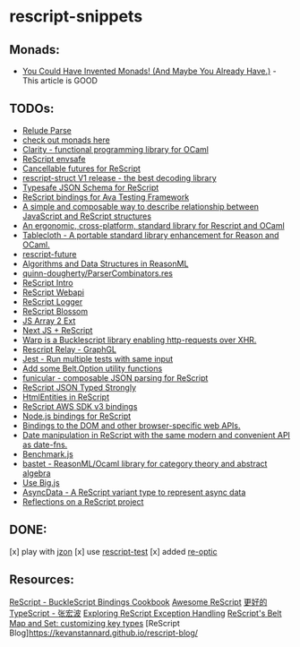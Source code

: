 # rescript-snippets

## Monads:
* [You Could Have Invented Monads! (And Maybe You Already Have.)](http://blog.sigfpe.com/2006/08/you-could-have-invented-monads-and.html) - This article is GOOD

## TODOs:
* [Relude Parse](https://github.com/reazen/relude-parse)
* [check out monads here](https://github.com/BinaryAnalysisPlatform/bap)
* [Clarity - functional programming library for OCaml](https://github.com/IndiscriminateCoding/clarity)
* [ReScript envsafe](https://github.com/DZakh/rescript-envsafe)
* [Cancellable futures for ReScript](https://github.com/bloodyowl/rescript-future)
* [rescript-struct V1 release - the best decoding library](https://forum.rescript-lang.org/t/ann-rescript-struct-v1-release-the-best-decoding-library/3714)
* [Typesafe JSON Schema for ReScript](https://github.com/DZakh/rescript-json-schema)
* [ReScript bindings for Ava Testing Framework](https://github.com/DZakh/rescript-ava)
* [A simple and composable way to describe relationship between JavaScript and ReScript structures](https://github.com/DZakh/rescript-struct)
* [An ergonomic, cross-platform, standard library for Rescript and OCaml](https://github.com/darklang/tablecloth)
* [Tablecloth - A portable standard library enhancement for Reason and OCaml.](https://tableclothml.netlify.app)
* [rescript-future](https://github.com/bloodyowl/rescript-future)
* [Algorithms and Data Structures in ReasonML](https://github.com/Artris/algorithms)
* [quinn-dougherty/ParserCombinators.res](https://gist.github.com/quinn-dougherty/70d5b278bbfc2d8402ff28fa3af4a746)
* [ReScript Intro](https://github.com/mellson/rescript-intro)
* [ReScript Webapi](https://github.com/tinymce/rescript-webapi)
* [ReScript Logger](https://github.com/shakacode/rescript-logger)
* [ReScript Blossom](https://github.com/johnridesabike/rescript-blossom)
* [JS Array 2 Ext](https://github.com/nyinyithann/rescript-js-array2-extension)
* [Next JS + ReScript](https://github.com/ryyppy/rescript-nextjs-template)
* [Warp is a Bucklescript library enabling http-requests over XHR.](https://github.com/eWert-Online/warp)
* [Rescript Relay - GraphGL](https://rescript-relay-documentation.vercel.app)
* [Jest - Run multiple tests with same input](https://forum.rescript-lang.org/t/unit-testing-with-jest/2323/11)
* [Add some Belt.Option utility functions](https://forum.rescript-lang.org/t/add-some-belt-option-utility-functions/2437)
* [funicular - composable JSON parsing for ReScript](https://github.com/chris-armstrong/funicular)
* [ReScript JSON Typed Strongly](https://fullsteak.dev/posts/rescript-json-typed-strongly)
* [HtmlEntities in ReScript](https://github.com/johnridesabike/coronate/blob/master/src/HtmlEntities.res)
* [ReScript AWS SDK v3 bindings](https://github.com/chris-armstrong/rescript-aws-sdk-v3-wrapper)
* [Node.js bindings for ReScript](https://github.55860.com/TheSpyder/rescript-nodejs)
* [Bindings to the DOM and other browser-specific web APIs.](https://github.55860.com/tinymce/rescript-webapi)
* [Date manipulation in ReScript with the same modern and convenient API as date-fns.](https://github.com/mobily/rescript-date)
* [Benchmark.js](https://github.com/austindd/rescript-benchmarkjs)
* [bastet - ReasonML/Ocaml library for category theory and abstract algebra](https://risto-stevcev.github.io/bastet/bastet/index.html#monoidal-categories)
* [Use Big.js](https://github.com/greyblake/from-typescript-to-rescript/blob/master/rescript/src/bindings/Big.res)
* [AsyncData - A ReScript variant type to represent async data](https://github.com/bloodyowl/rescript-asyncdata)
* [Reflections on a ReScript project](https://forum.rescript-lang.org/t/reflections-on-a-rescript-project/3021)

## DONE:
[x] play with [jzon](https://github.com/nkrkv/jzon)
[x] use [rescript-test](https://github.com/bloodyowl/rescript-test)
[x] added [re-optic](https://github.com/scoville/re-optic)

## Resources:
[ReScript - BuckleScript Bindings Cookbook](https://github.com/yawaramin/bucklescript-bindings-cookbook/blob/master/ReScript.md)
[Awesome ReScript](https://github.com/fhammerschmidt/awesome-rescript)
[更好的TypeScript - 张宏波](https://www.zhihu.com/column/c_96822072)
[Exploring ReScript Exception Handling](https://dev.to/kevanstannard/exploring-rescript-exception-handling-57o3)
[ReScript's Belt Map and Set: customizing key types](https://dev.to/johnridesabike/bucklescript-belt-s-map-and-set-customizing-key-types-2cel)
[ReScript Blog]https://kevanstannard.github.io/rescript-blog/
